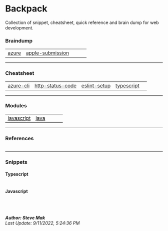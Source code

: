 # Backpack

Collection of snippet, cheatsheet, quick reference and brain dump for web development.

### Braindump
| | | | | |
| - | - | - | - | - |
| [azure](https://github.com/ssmak/backpack/blob/main/braindump/azure.md) | [apple-submission](https://github.com/ssmak/backpack/blob/main/braindump/apple-submission.md)
---
### Cheatsheet
| | | | | |
| - | - | - | - | - |
| [azure-cli](https://github.com/ssmak/backpack/blob/main/cheatsheets/azure-cli.md) | [http-status-code](https://github.com/ssmak/backpack/blob/main/cheatsheets/http-status-code.md) | [eslint-setup](https://github.com/ssmak/backpack/blob/main/cheatsheets/eslint-setup.md) | [typescript](https://github.com/ssmak/backpack/blob/main/cheatsheets/typescript.md)
---
### Modules
| | | | | |
| - | - | - | - | - |
| [javascript](https://github.com/ssmak/backpack/blob/main/modules/javascript.md) | [java](https://github.com/ssmak/backpack/blob/main/modules/java.md)
---
### References
| | | | | |
| - | - | - | - | - |
---
### Snippets
#### Typescript
| | | | | |
| - | - | - | - | - |
#### Javascript
| | | | | |
| - | - | - | - | - |

<br /><br />
**_Author: Steve Mak_**<br />
_Last Update: 9/11/2022, 5:24:36 PM_
